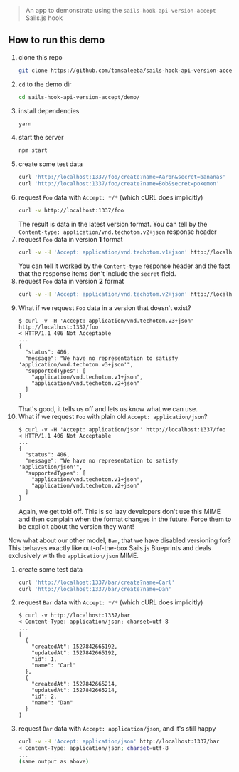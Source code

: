 > An app to demonstrate using the `sails-hook-api-version-accept` Sails.js hook

## How to run this demo
 1. clone this repo
    ```bash
    git clone https://github.com/tomsaleeba/sails-hook-api-version-accept.git
    ```
 1. `cd` to the demo dir
    ```bash
    cd sails-hook-api-version-accept/demo/
    ```
 1. install dependencies
    ```bash
    yarn
    ```
 1. start the server
    ```bash
    npm start
    ```
 1. create some test data
    ```bash
    curl 'http://localhost:1337/foo/create?name=Aaron&secret=bananas'
    curl 'http://localhost:1337/foo/create?name=Bob&secret=pokemon'
    ```
 1. request `Foo` data with `Accept: */*` (which cURL does implicitly)
    ```bash
    curl -v http://localhost:1337/foo
    ```
    The result is data in the latest version format. You can tell by the `Content-type: application/vnd.techotom.v2+json` response header
 1. request `Foo` data in version **1** format
    ```bash
    curl -v -H 'Accept: application/vnd.techotom.v1+json' http://localhost:1337/foo
    ```
    You can tell it worked by the `Content-type` response header and the fact that the response items don't include the `secret` field.
 1. request `Foo` data in version **2** format
    ```bash
    curl -v -H 'Accept: application/vnd.techotom.v2+json' http://localhost:1337/foo
    ```
 1. What if we request `Foo` data in a version that doesn't exist?
    ```console
    $ curl -v -H 'Accept: application/vnd.techotom.v3+json' http://localhost:1337/foo
    < HTTP/1.1 406 Not Acceptable
    ...
    {
      "status": 406,
      "message": "We have no representation to satisfy 'application/vnd.techotom.v3+json'",
      "supportedTypes": [
        "application/vnd.techotom.v1+json",
        "application/vnd.techotom.v2+json"
      ]
    }
    ```
    That's good, it tells us off and lets us know what we can use.
 1. What if we request `Foo` with plain old `Accept: application/json`?
    ```console
    $ curl -v -H 'Accept: application/json' http://localhost:1337/foo
    < HTTP/1.1 406 Not Acceptable
    ...
    {
      "status": 406,
      "message": "We have no representation to satisfy 'application/json'",
      "supportedTypes": [
        "application/vnd.techotom.v1+json",
        "application/vnd.techotom.v2+json"
      ]
    }
    ```
    Again, we get told off. This is so lazy developers don't use this MIME and then complain when the format changes in the future. Force them to be explicit about the version they want!

Now what about our other model, `Bar`, that we have disabled versioning for? This behaves exactly like out-of-the-box Sails.js Blueprints and deals exclusively with the `application/json` MIME.

 1. create some test data
    ```bash
    curl 'http://localhost:1337/bar/create?name=Carl'
    curl 'http://localhost:1337/bar/create?name=Dan'
    ```
 1. request `Bar` data with `Accept: */*` (which cURL does implicitly)
    ```console
    $ curl -v http://localhost:1337/bar
    < Content-Type: application/json; charset=utf-8
    ...
    [
      {
        "createdAt": 1527842665192,
        "updatedAt": 1527842665192,
        "id": 1,
        "name": "Carl"
      },
      {
        "createdAt": 1527842665214,
        "updatedAt": 1527842665214,
        "id": 2,
        "name": "Dan"
      }
    ]
    ```
 1. request `Bar` data with `Accept: application/json`, and it's still happy
    ```bash
    curl -v -H 'Accept: application/json' http://localhost:1337/bar
    < Content-Type: application/json; charset=utf-8
    ...
    (same output as above)
    ```
